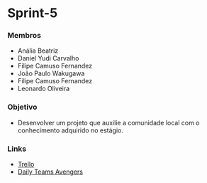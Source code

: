 # Sprint-5

### Membros
- Anália Beatriz
- Daniel Yudi Carvalho
- Filipe Camuso Fernandez
- João Paulo Wakugawa
- Filipe Camuso Fernandez
- Leonardo Oliveira

### Objetivo
- Desenvolver um projeto que auxilie a comunidade local com o conhecimento adquirido no estágio.

### Links
- <a href="https://trello.com/invite/b/hkxIKP57/0e6bf25c31d5218211d56ebc33c06306/sprint-5">Trello</a>
- <a href="https://docs.google.com/spreadsheets/d/1NYO1OVlJrjbIj-GFCXI5qa7sUbln-00VaZbEmgKcTWE/edit#gid=0">Daily Teams Avengers</a>
